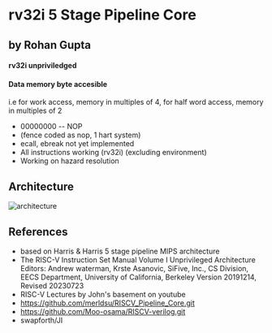# rv32i 5 Stage Pipeline Core
## by Rohan Gupta

#### rv32i unpriviledged
#### Data memory byte accesible
i.e for work access, memory in multiples of 4, for half word access, memory in multiples of 2

- 00000000 -- NOP
- (fence coded as nop, 1 hart system)
- ecall, ebreak not yet implemented
- All instructions working (rv32i) (excluding environment)
- Working on hazard resolution

## Architecture
![architecture](https://github.com/Rohan7Gupta/rv32_5_Stage_Pipeline/blob/main/RV32%205-stage%20pipeline%20data-path%20(14).png)

## References
- based on Harris & Harris 5 stage pipeline MIPS architecture
- The RISC-V Instruction Set Manual Volume I Unprivileged Architecture
 Editors: Andrew waterman, Krste Asanovic, SiFive, Inc., CS Division, EECS Department, University of California, Berkeley
 Version 20191214, Revised 20230723
- RISC-V Lectures by John's basement on youtube
- https://github.com/merldsu/RISCV_Pipeline_Core.git
- https://github.com/Moo-osama/RISCV-verilog.git
- swapforth/JI
